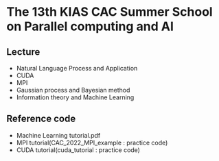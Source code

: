 # The 13th KIAS CAC Summer School on Parallel computing and AI

## Lecture
- Natural Language Process and Application
- CUDA
- MPI
- Gaussian process and Bayesian method
- Information theory and Machine Learning

## Reference code
- Machine Learning tutorial.pdf
- MPI tutorial(CAC_2022_MPI_example : practice code)
- CUDA tutorial(cuda_tutorial : practice code)